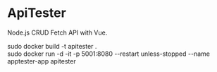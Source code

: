 # ApiTester

Node.js CRUD Fetch API with Vue.

sudo docker build -t apitester .   
sudo docker run -d -it -p 5001:8080 --restart unless-stopped --name apptester-app apitester